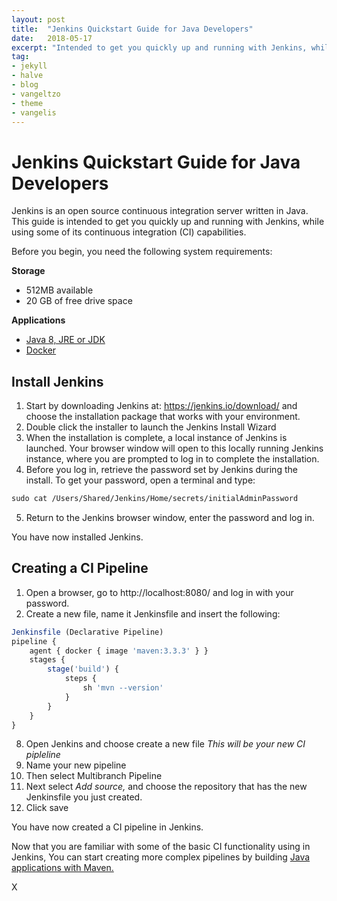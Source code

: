 ```yaml
---
layout: post
title:  "Jenkins Quickstart Guide for Java Developers"
date:   2018-05-17
excerpt: "Intended to get you quickly up and running with Jenkins, while using some of its continuous integration capabilities"
tag:
- jekyll
- halve
- blog
- vangeltzo
- theme
- vangelis
---
```

# Jenkins Quickstart Guide for Java Developers  

Jenkins is an open source continuous integration server written in Java. This guide is intended to get you quickly up and running with Jenkins, while using some of its continuous integration (CI) capabilities.

Before you begin, you need the following system requirements:

**Storage**

- 512MB available
- 20 GB of free drive space

**Applications**

- [Java 8, JRE or JDK](https://java.com/en/download/)
- [Docker](https://store.docker.com)

## Install Jenkins

1.  Start by downloading Jenkins at: https://jenkins.io/download/ and choose the installation package that works with your environment.
2.  Double click the installer to launch the Jenkins Install Wizard
3.  When the installation is complete, a local instance of Jenkins is launched. Your browser window will open to this locally running Jenkins instance, where you are prompted to log in to complete the installation.
4. Before you log in, retrieve the password set by Jenkins during the install. To get your password, open a terminal and type:

````cl
sudo cat /Users/Shared/Jenkins/Home/secrets/initialAdminPassword
````

5. Return to the Jenkins browser window, enter the password and log in.

You have now installed Jenkins.

## Creating a CI Pipeline

1. Open a browser, go to http://localhost:8080/ and log in with your password.
2. Create a new file, name it Jenkinsfile and insert the following:

````JavaScript
Jenkinsfile (Declarative Pipeline)
pipeline {
    agent { docker { image 'maven:3.3.3' } }
    stages {
        stage('build') {
            steps {
                sh 'mvn --version'
            }
        }
    }
}
````

8. Open Jenkins and choose create a new file
*This will be your new CI pipleline*
9. Name your new pipeline
10. Then select Multibranch Pipeline
11. Next select *Add source,* and choose the repository that has the new Jenkinsfile you just created.
12. Click save

You have now created a CI pipeline in Jenkins.

 Now that you are familiar with some of the basic CI functionality using in Jenkins, You can start creating more complex pipelines by building [Java applications with Maven.](https://java.com/en/download/)

 X
